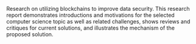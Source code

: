 Research on utilizing blockchains to improve data security. This research report demonstrates introductions and motivations for the selected computer science topic as well as related challenges, shows reviews and critiques for current solutions, and illustrates the mechanism of the proposed solution.
